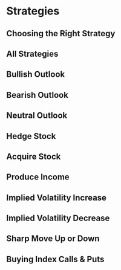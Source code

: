 # Strategies

## Choosing the Right Strategy&#x20;

## All Strategies&#x20;

## Bullish Outlook&#x20;

## Bearish Outlook&#x20;

## Neutral Outlook&#x20;

## Hedge Stock&#x20;

## Acquire Stock&#x20;

## Produce Income&#x20;

## Implied Volatility Increase&#x20;

## Implied Volatility Decrease&#x20;

## Sharp Move Up or Down&#x20;

## Buying Index Calls & Puts
